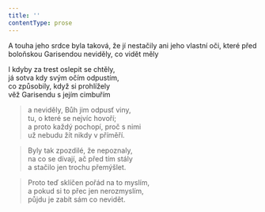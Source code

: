 ```yaml
---
title: ''
contentType: prose
---
```


A touha jeho srdce byla taková, že jí nestačily ani jeho vlastní oči, které před boloňskou Garisendou neviděly, co vidět měly

I kdyby za trest oslepit se chtěly,  
já sotva kdy svým očím odpustím,  
co způsobily, když si prohlížely  
věž Garisendu s jejím cimbuřím

> a neviděly, Bůh jim odpusť viny,  
> tu, o které se nejvíc hovoří;  
> a proto každý pochopí, proč s nimi  
> už nebudu žít nikdy v příměří.

> Byly tak zpozdilé, že nepoznaly,  
> na co se dívají, ač před tím stály  
> a stačilo jen trochu přemýšlet.

> Proto teď sklíčen pořád na to myslím,  
> a pokud si to přec jen nerozmyslím,  
> půjdu je zabít sám co nevidět.
